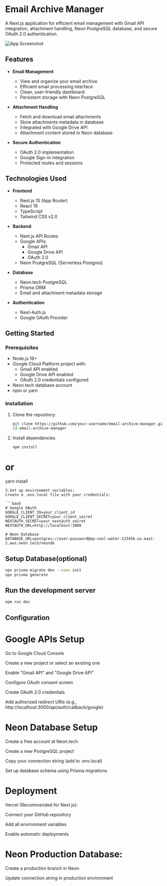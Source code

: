# Email Archive Manager

A Next.js application for efficient email management with Gmail API integration, attachment handling, Neon PostgreSQL database, and secure OAuth 2.0 authentication.

![App Screenshot]((https://github.com/user-attachments/assets/f828b600-96ae-477d-bbbc-854f26aa5626))

## Features

- **Email Management**
  - View and organize your email archive
  - Efficient email processing interface
  - Clean, user-friendly dashboard
  - Persistent storage with Neon PostgreSQL

- **Attachment Handling**
  - Fetch and download email attachments
  - Store attachments metadata in database
  - Integrated with Google Drive API
  - Attachment content stored in Neon database

- **Secure Authentication**
  - OAuth 2.0 implementation
  - Google Sign-In integration
  - Protected routes and sessions

## Technologies Used

- **Frontend**
  - Next.js 15 (App Router)
  - React 19
  - TypeScript
  - Tailwind CSS v2.0

- **Backend**
  - Next.js API Routes
  - Google APIs:
    - Gmail API
    - Google Drive API
    - OAuth 2.0
  - Neon PostgreSQL (Serverless Postgres)

- **Database**
  - Neon.tech PostgreSQL
  - Prisma ORM
  - Email and attachment metadata storage

- **Authentication**
  - Next-Auth.js
  - Google OAuth Provider

## Getting Started

### Prerequisites

- Node.js 16+
- Google Cloud Platform project with:
  - Gmail API enabled
  - Google Drive API enabled
  - OAuth 2.0 credentials configured
- Neon.tech database account
- npm or yarn

### Installation

1. Clone the repository:
   ```bash
   git clone https://github.com/your-username/email-archive-manager.git
   cd email-archive-manager
   ```
2. Install dependencies
   ```bash
   npm install
# or
yarn install
```
3.Set up environment variables:
Create a .env.local file with your credentials:

```bash
# Google OAuth
GOOGLE_CLIENT_ID=your_client_id
GOOGLE_CLIENT_SECRET=your_client_secret
NEXTAUTH_SECRET=your_nextauth_secret
NEXTAUTH_URL=http://localhost:3000

# Neon Database
DATABASE_URL=postgres://user:password@ep-cool-water-123456.us-east-2.aws.neon.tech/neondb
```
## Setup Database(optional)
```bash
npx prisma migrate dev --name init
npx prisma generate
```

## Run the development server
```bash
npm run dev
```
## Configuration
# Google APIs Setup
Go to Google Cloud Console

Create a new project or select an existing one

Enable "Gmail API" and "Google Drive API"

Configure OAuth consent screen

Create OAuth 2.0 credentials

Add authorized redirect URIs (e.g., http://localhost:3000/api/auth/callback/google)

# Neon Database Setup
Create a free account at Neon.tech

Create a new PostgreSQL project

Copy your connection string (add to .env.local)

Set up database schema using Prisma migrations

# Deployment
Vercel (Recommended for Next.js):

Connect your GitHub repository

Add all environment variables

Enable automatic deployments

# Neon Production Database:

Create a production branch in Neon

Update connection string in production environment
